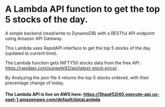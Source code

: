 # A Lambda API function to get the top 5 stocks of the day.

A simple backend (read/write to DynamoDB) with a RESTful API endpoint using Amazon API Gateway.

This Lambda uses RapidAPI interface to get the top 5 stocks of the day (updated to current time).

The Lambda function gets NIFTY50 stocks data from the free API : https://rapidapi.com/suneetk92/api/latest-stock-price/ .

By Analyzing the json file it returns the top 5 stocks ordered, with their precentage change of today.

#### The Lambda API is live on AWS here: https://5hpqt52l40.execute-api.us-east-1.amazonaws.com/default/dataLambda
